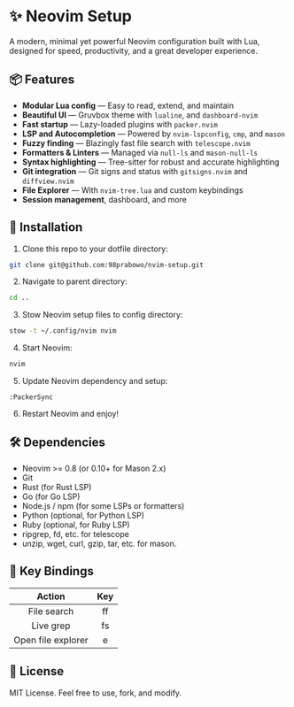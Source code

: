 # ✨ Neovim Setup

A modern, minimal yet powerful Neovim configuration built with Lua, designed for speed, productivity, and a great developer experience.

## 📦 Features

- **Modular Lua config** — Easy to read, extend, and maintain
- **Beautiful UI** — Gruvbox theme with `lualine`, and `dashboard-nvim`
- **Fast startup** — Lazy-loaded plugins with `packer.nvim`
- **LSP and Autocompletion** — Powered by `nvim-lspconfig`, `cmp`, and `mason`
- **Fuzzy finding** — Blazingly fast file search with `telescope.nvim`
- **Formatters & Linters** — Managed via `null-ls` and `mason-null-ls`
- **Syntax highlighting** — Tree-sitter for robust and accurate highlighting
- **Git integration** — Git signs and status with `gitsigns.nvim` and `diffview.nvim`
- **File Explorer** — With `nvim-tree.lua` and custom keybindings
- **Session management**, dashboard, and more

## 🚀 Installation

1. Clone this repo to your dotfile directory:

```zsh
git clone git@github.com:98prabowo/nvim-setup.git
```

2. Navigate to parent directory:

```zsh
cd ..
```

3. Stow Neovim setup files to config directory:

```zsh
stow -t ~/.config/nvim nvim
```

4. Start Neovim:

```zsh
nvim
```

5. Update Neovim dependency and setup:

```vim
:PackerSync
```

6. Restart Neovim and enjoy!

## 🛠 Dependencies

- Neovim >= 0.8 (or 0.10+ for Mason 2.x)
- Git
- Rust (for Rust LSP)
- Go (for Go LSP)
- Node.js / npm (for some LSPs or formatters)
- Python (optional, for Python LSP)
- Ruby (optional, for Ruby LSP)
- ripgrep, fd, etc. for telescope
- unzip, wget, curl, gzip, tar, etc. for mason.

## 🔑 Key Bindings

|       Action       |    Key     |
| :----------------: | :--------: |
|    File search     | <leader>ff |
|     Live grep      | <leader>fs |
| Open file explorer | <leader>e  |

## 📄 License

MIT License. Feel free to use, fork, and modify.
